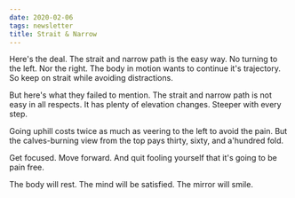 ```yaml
---
date: 2020-02-06
tags: newsletter
title: Strait & Narrow
---
```


Here's the deal.
The strait and narrow path is the easy way.
No turning to the left.
Nor the right.
The body in motion wants to continue it's trajectory.
So keep on strait while avoiding distractions.

But here's what they failed to mention.
The strait and narrow path is not easy in all respects.
It has plenty of elevation changes.
Steeper with every step.

Going uphill costs twice as much as veering to the left to avoid the pain.
But the calves-burning view from the top pays thirty, sixty, and a'hundred fold.

Get focused.
Move forward.
And quit fooling yourself that it's going to be pain free.

The body will rest.
The mind will be satisfied.
The mirror will smile.
